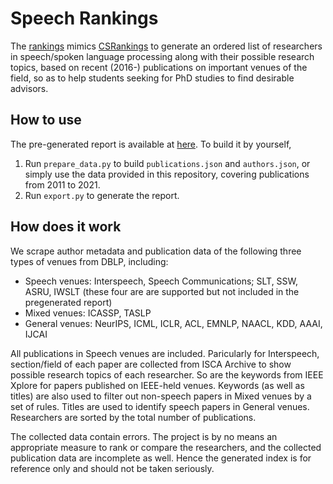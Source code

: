 # Speech Rankings
The [rankings](https://mutiann.github.io/speech_rankings) mimics [CSRankings](http://csrankings.org/) to generate an ordered list
of researchers in speech/spoken language processing along with their possible research topics, based on 
recent (2016-) publications on important venues of the field, so as to help students seeking for PhD studies to 
find desirable advisors.

## How to use
The pre-generated report is available at [here](https://mutiann.github.io/speech_rankings). To build it by
yourself, 
1. Run `prepare_data.py` to build `publications.json` and `authors.json`, or simply use the data provided in this repository, covering 
   publications from 2011 to 2021.
2. Run `export.py` to generate the report.

## How does it work
We scrape author metadata and publication data of the following three types of venues from DBLP, including:
* Speech venues: Interspeech, Speech Communications; SLT, SSW, ASRU, IWSLT (these four are are supported but not included in the pregenerated report)
* Mixed venues: ICASSP, TASLP
* General venues: NeurIPS, ICML, ICLR, ACL, EMNLP, NAACL, KDD, AAAI, IJCAI

All publications in Speech venues are included. Paricularly for Interspeech, section/field of each paper are collected
from ISCA Archive to show possible research topics of each researcher. So are the keywords from IEEE Xplore 
for papers published on IEEE-held venues. Keywords (as well as titles) are also used to filter out non-speech papers in
Mixed venues by a set of rules. Titles are used to identify speech papers in General venues. Researchers are sorted by
the total number of publications.

The collected data contain errors. The project is by no means an appropriate measure to rank or compare the researchers,
and the collected publication data are incomplete as well. Hence the generated index is for reference only and should not be
taken seriously.
